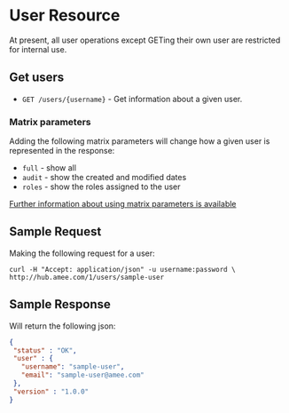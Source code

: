 User Resource
==============

At present, all user operations except GETing their own user are restricted for internal use.

Get users
---------

* `GET /users/{username}` - Get information about a given user.  

### Matrix parameters

Adding the following matrix parameters will change how a given user is represented in the response:

* `full` - show all
* `audit` - show the created and modified dates
* `roles` - show the roles assigned to the user

[Further information about using matrix parameters is available](https://github.com/AMEE/score-api/blob/master/sections/resources.md#query--matrix-parameters)

Sample Request
--------------

Making the following request for a user:

```shell
curl -H "Accept: application/json" -u username:password \ 
http://hub.amee.com/1/users/sample-user
```

Sample Response
---------------

Will return the following json:

```json
{
 "status" : "OK",
 "user" : {
   "username": "sample-user",
   "email": "sample-user@amee.com"
 },
 "version" : "1.0.0"
}
```
